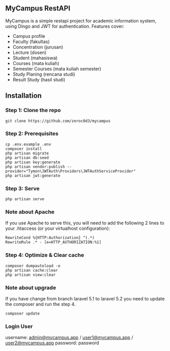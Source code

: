 ## MyCampus RestAPI

MyCampus is a simple restapi project for academic information system, using Dingo and JWT for authentication. Features cover:
* Campus profile
* Faculty (fakultas)
* Concentration (jurusan)
* Lecture (dosen)
* Student (mahasiswa)
* Courses (mata kuliah)
* Semester Courses (mata kuliah semester)
* Study Planing (rencana studi)
* Result Study (hasil studi) 

## Installation

### Step 1: Clone the repo
```
git clone https://github.com/zeroc0d3/mycampus
```

### Step 2: Prerequisites
```
cp .env.example .env
composer install
php artisan migrate
php artisan db:seed
php artisan key:generate
php artisan vendor:publish --provider="Tymon\JWTAuth\Providers\JWTAuthServiceProvider"
php artisan jwt:generate
```

### Step 3: Serve
```
php artisan serve
```

### Note about Apache
If you use Apache to serve this, you will need to add the following 2 lines to your .htaccess (or your virtualhost configuration):
```
RewriteCond %{HTTP:Authorization} ^(.*)
RewriteRule .* - [e=HTTP_AUTHORIZATION:%1]
```

### Step 4: Optimize & Clear cache
```
composer dumpautoload -o
php artisan cache:clear
php artisan view:clear
```

### Note about upgrade
If you have change from branch laravel 5.1 to laravel 5.2 you need to update the composer and run the step 4. 
```
composer update
```

### Login User
username: admin@mycampus.app / user1@mycampus.app / user2@mycampus.app
password: password
